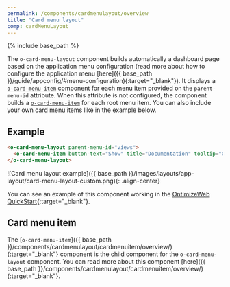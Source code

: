 ```yaml
---
permalink: /components/cardmenulayout/overview
title: "Card menu layout"
comp: cardMenuLayout
---
```


{% include base_path %}

The `o-card-menu-layout` component builds automatically a dashboard page based on the application menu configuration (read more about how to configure the application menu [here]({{ base_path }}/guide/appconfig/#menu-configuration){:target="_blank"}). It displays a [`o-card-menu-item`](#card-menu-item) component for each menu item provided on the `parent-menu-id` attribute. When this attribute is not configured, the component builds a [`o-card-menu-item`](#card-menu-item) for each root menu item. You can also include your own card menu items like in the example below.

## Example

```html
<o-card-menu-layout parent-menu-id="views">
  <o-card-menu-item button-text="Show" title="Documentation" tooltip="Check the OntimizeWeb documentation" image="assets/images/ontimize.png"></o-card-menu-item>
</o-card-menu-layout>
```

![Card menu layout example]({{ base_path }}/images/layouts/app-layout/card-menu-layout-custom.png){: .align-center}

You can see an example of this component working in the [OntimizeWeb QuickStart](https://try.imatia.com/ontimizeweb/quickstart/){:target="_blank"}.

## Card menu item

The [`o-card-menu-item`]({{ base_path }}/components/cardmenulayout/cardmenuitem/overview/){:target="_blank"} component is the child component for the `o-card-menu-layout` component. You can read more about this component [here]({{ base_path }}/components/cardmenulayout/cardmenuitem/overview/){:target="_blank"}.
